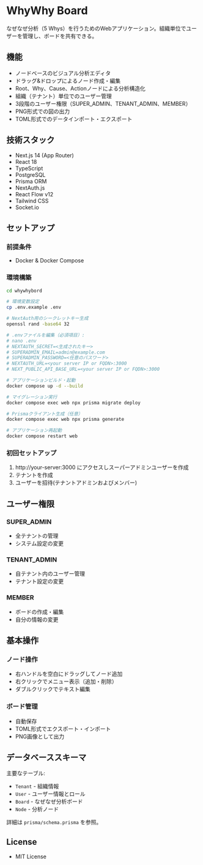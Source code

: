 # WhyWhy Board

なぜなぜ分析（5 Whys）を行うためのWebアプリケーション。組織単位でユーザーを管理し、ボードを共有できる。

## 機能

- ノードベースのビジュアル分析エディタ
- ドラッグ&ドロップによるノード作成・編集
- Root、Why、Cause、Actionノードによる分析構造化
- 組織（テナント）単位でのユーザー管理
- 3段階のユーザー権限（SUPER_ADMIN、TENANT_ADMIN、MEMBER）
- PNG形式での図の出力
- TOML形式でのデータインポート・エクスポート

## 技術スタック

- Next.js 14 (App Router)
- React 18
- TypeScript
- PostgreSQL
- Prisma ORM
- NextAuth.js
- React Flow v12
- Tailwind CSS
- Socket.io

## セットアップ

### 前提条件
- Docker & Docker Compose

### 環境構築
```bash
cd whywhybord

# 環境変数設定
cp .env.example .env

# NextAuth用のシークレットキー生成
openssl rand -base64 32

# .envファイルを編集（必須項目）:
# nano .env
# NEXTAUTH_SECRET=<生成されたキー>
# SUPERADMIN_EMAIL=admin@example.com
# SUPERADMIN_PASSWORD=<任意のパスワード>
# NEXTAUTH_URL=<your server IP or FQDN>:3000
# NEXT_PUBLIC_API_BASE_URL=<your server IP or FQDN>:3000

# アプリケーションビルド・起動
docker compose up -d --build

# マイグレーション実行
docker compose exec web npx prisma migrate deploy

# Prismaクライアント生成（任意）
docker compose exec web npx prisma generate

# アプリケーション再起動
docker compose restart web
```

### 初回セットアップ
1. http://your-server:3000 にアクセスしスーパーアドミンユーザーを作成
2. テナントを作成
3. ユーザーを招待(テナントアドミンおよびメンバー)

## ユーザー権限

### SUPER_ADMIN
- 全テナントの管理
- システム設定の変更

### TENANT_ADMIN
- 自テナント内のユーザー管理
- テナント設定の変更

### MEMBER
- ボードの作成・編集
- 自分の情報の変更

## 基本操作

### ノード操作
- 右ハンドルを空白にドラッグしてノード追加
- 右クリックでメニュー表示（追加・削除）
- ダブルクリックでテキスト編集

### ボード管理
- 自動保存
- TOML形式でエクスポート・インポート
- PNG画像として出力

## データベーススキーマ

主要なテーブル:
- `Tenant` - 組織情報
- `User` - ユーザー情報とロール
- `Board` - なぜなぜ分析ボード
- `Node` - 分析ノード

詳細は `prisma/schema.prisma` を参照。

## License
- MIT License
